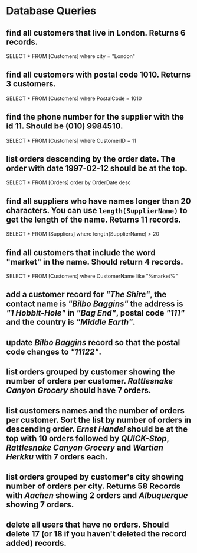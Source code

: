 # Database Queries

## find all customers that live in London. Returns 6 records.

SELECT \* FROM [Customers] where city = "London"

## find all customers with postal code 1010. Returns 3 customers.

SELECT \* FROM [Customers] where PostalCode = 1010

## find the phone number for the supplier with the id 11. Should be (010) 9984510.

SELECT \* FROM [Customers] where CustomerID = 11

## list orders descending by the order date. The order with date 1997-02-12 should be at the top.

SELECT \* FROM [Orders] order by OrderDate desc

## find all suppliers who have names longer than 20 characters. You can use `length(SupplierName)` to get the length of the name. Returns 11 records.

SELECT \* FROM [Suppliers] where length(SupplierName) > 20

## find all customers that include the word "market" in the name. Should return 4 records.

SELECT \* FROM [Customers] where CustomerName like "%market%"

## add a customer record for _"The Shire"_, the contact name is _"Bilbo Baggins"_ the address is _"1 Hobbit-Hole"_ in _"Bag End"_, postal code _"111"_ and the country is _"Middle Earth"_.

## update _Bilbo Baggins_ record so that the postal code changes to _"11122"_.

## list orders grouped by customer showing the number of orders per customer. _Rattlesnake Canyon Grocery_ should have 7 orders.

## list customers names and the number of orders per customer. Sort the list by number of orders in descending order. _Ernst Handel_ should be at the top with 10 orders followed by _QUICK-Stop_, _Rattlesnake Canyon Grocery_ and _Wartian Herkku_ with 7 orders each.

## list orders grouped by customer's city showing number of orders per city. Returns 58 Records with _Aachen_ showing 2 orders and _Albuquerque_ showing 7 orders.

## delete all users that have no orders. Should delete 17 (or 18 if you haven't deleted the record added) records.
